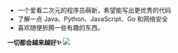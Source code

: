 - 一个爱看二次元的程序员萌新，希望能写出更优秀的代码
- 了解一点 Java、Python、JavaScript、Go 和网络安全
- 喜欢随便折腾一些有趣的东西。

 **一切都会越来越好✨** 
 ![](https://pic.mewhz.com/img/266ED628A95565DFAEDFF46EA257ABC9.gif)
